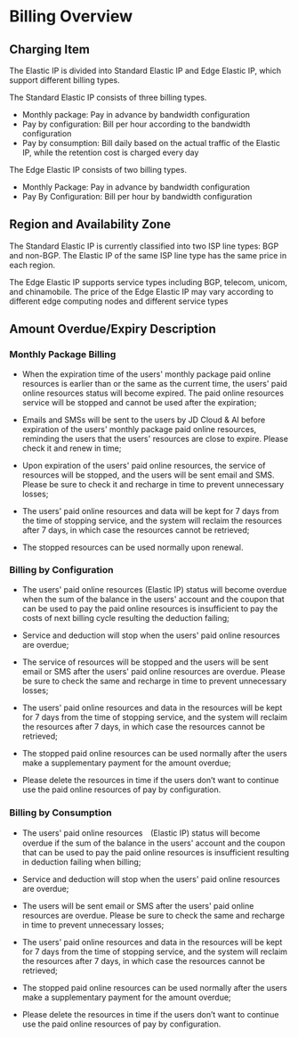 # Billing Overview
## Charging Item

The Elastic IP is divided into Standard Elastic IP and Edge Elastic IP, which support different billing types.

The Standard Elastic IP consists of three billing types.

- Monthly package: Pay in advance by bandwidth configuration
- Pay by configuration: Bill per hour according to the bandwidth configuration
- Pay by consumption: Bill daily based on the actual traffic of the Elastic IP, while the retention cost is charged every day

The Edge Elastic IP consists of two billing types.

- Monthly Package: Pay in advance by bandwidth configuration
- Pay By Configuration: Bill per hour by bandwidth configuration

## Region and Availability Zone

The Standard Elastic IP is currently classified into two ISP line types: BGP and non-BGP. The Elastic IP of the same ISP line type has the same price in each region.

The Edge Elastic IP supports service types including BGP, telecom, unicom, and chinamobile. The price of the Edge Elastic IP may vary according to different edge computing nodes and different service types

## Amount Overdue/Expiry Description

### Monthly Package Billing
- When the expiration time of the users' monthly package paid online resources is earlier than or the same as the current time, the users' paid online resources status will become expired. The paid online resources service will be stopped and cannot be used after the expiration;

- Emails and SMSs will be sent to the users by JD Cloud & AI before expiration of the users' monthly package paid online resources, reminding the users that the users' resources are close to expire. Please check it and renew in time;

- Upon expiration of the users' paid online resources, the service of resources will be stopped, and the users will be sent email and SMS. Please be sure to check it and recharge in time to prevent unnecessary losses;

- The users' paid online resources and data will be kept for 7 days from the time of stopping service, and the system will reclaim the resources after 7 days, in which case the resources cannot be retrieved;

- The stopped resources can be used normally upon renewal.

### Billing by Configuration
- The users' paid online resources (Elastic IP) status will become overdue when the sum of the balance in the users' account and the coupon that can be used to pay the paid online resources is insufficient to pay the costs of next billing cycle resulting the deduction failing;

- Service and deduction will stop when the users' paid online resources are overdue;

- The service of resources will be stopped and the users will be sent email or SMS after the users' paid online resources are overdue. Please be sure to check the same and recharge in time to prevent unnecessary losses;

- The users' paid online resources and data in the resources will be kept for 7 days from the time of stopping service, and the system will reclaim the resources after 7 days, in which case the resources cannot be retrieved;

- The stopped paid online resources can be used normally after the users make a supplementary payment for the amount overdue;

- Please delete the resources in time if the users don’t want to continue use the paid online resources of pay by configuration.

### Billing by Consumption
- The users' paid online resources　(Elastic IP) status will become overdue if the sum of the balance in the users' account and the coupon that can be used to pay the paid online resources is insufficient resulting in deduction failing when billing;

- Service and deduction will stop when the users' paid online resources are overdue;

- The users will be sent email or SMS after the users' paid online resources are overdue. Please be sure to check the same and recharge in time to prevent unnecessary losses;

- The users' paid online resources and data in the resources will be kept for 7 days from the time of stopping service, and the system will reclaim the resources after 7 days, in which case the resources cannot be retrieved;

- The stopped paid online resources can be used normally after the users make a supplementary payment for the amount overdue;

- Please delete the resources in time if the users don’t want to continue use the paid online resources of pay by configuration.
